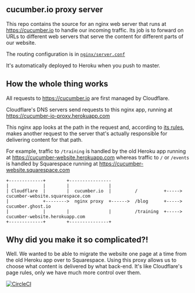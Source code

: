 cucumber.io proxy server
------------------------

This repo contains the source for an nginx web server that runs at https://cucumber.io to handle our incoming traffic. Its
job is to forward on URLs to different web servers that serve the content for different parts of our website.

The routing configuration is in [`nginx/server.conf`](https://github.com/cucumber/cucumber.io/blob/master/nginx/server.conf)

It's automatically deployed to Heroku when you push to master.

## How the whole thing works

All requests to https://cucumber.io are first managed by Cloudflare.

Cloudflare's DNS servers send requests to this nginx app, running at https://cucumber-io-proxy.herokuapp.com

This nginx app looks at the path in the request and, according to [its rules](https://github.com/cucumber/cucumber.io/blob/master/nginx/server.conf), makes another request to the server that's actually responsible for delivering content for that path.

For example, traffic to `/training` is handled by the old Heroku app running at https://cucumber-website.herokuapp.com whereas traffic to `/` or `/events` is handled by Squarespace running at https://cucumber-website.squarespace.com

```
+-------------+        +----------------
|             |        |               |
| Cloudflare  |        |  cucumber.io  |         /          +----->   cucumber-website.squarespace.com
|             +-------->  nginx proxy  +------>  /blog      +----->   cucumber.ghost.io
|             |        |               |         /training  +----->   cucumber-website.herokuapp.com
+-------------+        +---------------+
```

## Why did you make it so complicated?!

Well. We wanted to be able to migrate the website one page at a time from the old Heroku app over to Squarespace. Using this proxy allows us to choose what content is delivered by what back-end. It's like Cloudflare's page rules, only we have much more control over them.

[![CircleCI](https://circleci.com/gh/cucumber/cucumber.io/tree/master.svg?style=svg)](https://circleci.com/gh/cucumber/cucumber.io/tree/master)
